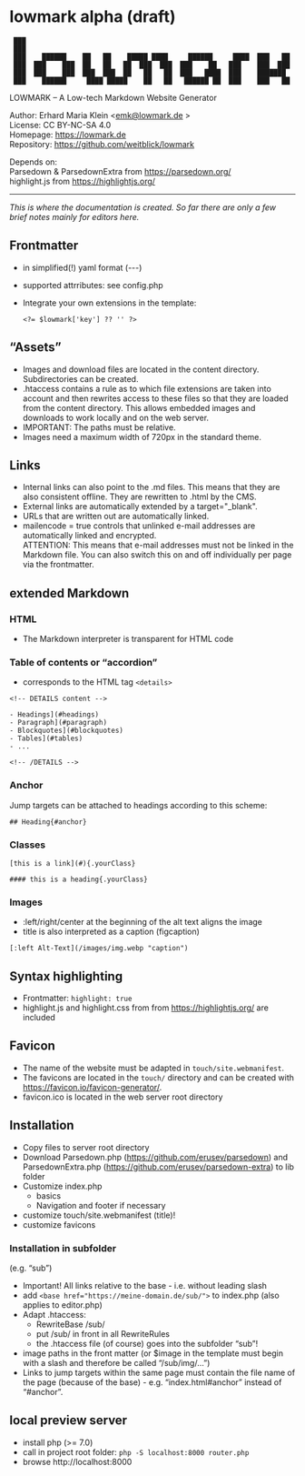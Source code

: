 # lowmark alpha (draft)

```
 ███
 ███
 ███    ██████    ██   ██    █████ ████     ██████     ████  ███   ██
 ███  ███    ███  ██   ██   ██  ███  ███  ███    ██   ███    ███  ███
 ███  ███    ███  ███  ███  ██   ██   ██  ███   ████  ███    ███████
 ███    ██████     ████ █████    ██   ██   ██████ ██  ███    ███   ██
```

LOWMARK – A Low-tech Markdown Website Generator

Author: Erhard Maria Klein <emk@lowmark.de >  
License: CC BY-NC-SA 4.0  
Homepage: https://lowmark.de  
Repository: https://github.com/weitblick/lowmark

Depends on:  
Parsedown & ParsedownExtra from https://parsedown.org/  
highlight.js from https://highlightjs.org/

---

_This is where the documentation is created. So far there are only a few brief notes mainly for editors here._


## Frontmatter


* in simplified(!) yaml format (---)
* supported attrributes: see config.php
* Integrate your own extensions in the template:  

  `<?= $lowmark['key'] ?? '' ?>`

## “Assets”

* Images and download files are located in the content directory. Subdirectories can be created.
* .htaccess contains a rule as to which file extensions are taken into account and then rewrites access to these files so that they are loaded from the content directory. This allows embedded images and downloads to work locally and on the web server.
* IMPORTANT: The paths must be relative.
* Images need a maximum width of 720px in the standard theme.

## Links

* Internal links can also point to the .md files. This means that they are also consistent offline. They are rewritten to .html by the CMS.
* External links are automatically extended by a target="_blank".
* URLs that are written out are automatically linked.
* mailencode = true controls that unlinked e-mail addresses are automatically linked and encrypted.  
  ATTENTION: This means that e-mail addresses must not be linked in the Markdown file. You can also switch this on and off individually per page via the frontmatter.

## extended Markdown

### HTML

* The Markdown interpreter is transparent for HTML code

### Table of contents or “accordion”

- corresponds to the HTML tag `<details>`

```
<!-- DETAILS content -->

- Headings](#headings)
- Paragraph](#paragraph)
- Blockquotes](#blockquotes)
- Tables](#tables)
- ...

<!-- /DETAILS -->
```


### Anchor

Jump targets can be attached to headings according to this scheme:

```
## Heading{#anchor}
```


### Classes

```
[this is a link](#){.yourClass}

#### this is a heading{.yourClass}
```


### Images

* :left/right/center at the beginning of the alt text aligns the image
* title is also interpreted as a caption (figcaption)

```
[:left Alt-Text](/images/img.webp "caption")
```

## Syntax highlighting

* Frontmatter: `highlight: true`
* highlight.js and highlight.css from from https://highlightjs.org/ are included


## Favicon

* The name of the website must be adapted in `touch/site.webmanifest`.
* The favicons are located in the `touch/` directory and can be created with https://favicon.io/favicon-generator/.
* favicon.ico is located in the web server root directory

## Installation


* Copy files to server root directory
* Download Parsedown.php (https://github.com/erusev/parsedown) and ParsedownExtra.php (https://github.com/erusev/parsedown-extra) to lib folder
* Customize index.php
  * basics
  * Navigation and footer if necessary
* customize touch/site.webmanifest (title)!
* customize favicons

### Installation in subfolder

(e.g. “sub”)

* Important! All links relative to the base - i.e. without leading slash
* add `<base href="https://meine-domain.de/sub/">` to index.php (also applies to editor.php)
* Adapt .htaccess:
  * RewriteBase /sub/
  * put /sub/ in front in all RewriteRules
  * the .htaccess file (of course) goes into the subfolder “sub”!
* image paths in the front matter (or $image in the template must begin with a slash and therefore be called “/sub/img/...”)
* Links to jump targets within the same page must contain the file name of the page (because of the base) - e.g. “index.html#anchor” instead of “#anchor”.

## local preview server

- install php (>= 7.0)
- call in project root folder: `php -S localhost:8000 router.php`
- browse http://localhost:8000
